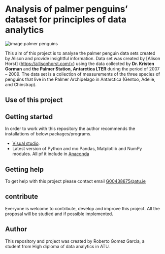 # Analysis of palmer penguins’ dataset for principles of data analytics 



![image palmer penguins](https://miro.medium.com/v2/resize:fit:794/1*-L98msP9fNZaFsW45j84tQ.png)


This aim of this project is to analyse the palmer penguin data sets created by Alison and provide insightful information.
Data set was created by [Alison Horst] (https://allisonhorst.com/>) using the data collected by **Dr. Kristen Gorman** and **the Palmer Station, Antarctica LTER** during the period of 2007 – 2009.
The data set is a collection of measurements of the three species of penguins that live in the Palmer Archipelago in Antarctica (Gentoo, Adelie, and Chinstrap).


## Use of this project



## Getting started


In order to work with this repository the author recommends the installations of below packages/programs.
*	[Visual studio](https://visualstudio.microsoft.com/downloads/). 
*	Latest version of Python and mo Pandas, Matplotlib and NumPy modules. All pf it include in  [Anaconda ]( https://www.anaconda.com/download/)


## Getting help


To get help with this project please contact email G00438875@atu.ie


## contribute

Everyone is welcome to contribute, develop and improve this project. All the proposal will be studied and if possible implemented.

## Author

This repository and project was created by Roberto Gomez Garcia, a student from High diploma of data analytics in ATU.
